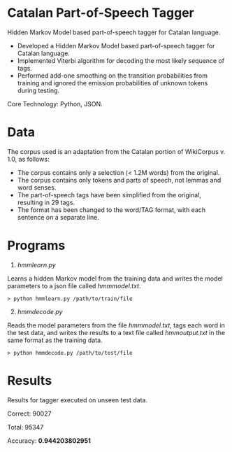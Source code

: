 # Catalan Part-of-Speech Tagger
Hidden Markov Model based part-of-speech tagger for Catalan language.

- Developed a Hidden Markov Model based part-of-speech tagger for Catalan language.
- Implemented Viterbi algorithm for decoding the most likely sequence of tags.
- Performed add-one smoothing on the transition probabilities from training and ignored the emission probabilities of unknown tokens during testing.

Core Technology: Python, JSON.

# Data
The corpus used is an adaptation from the Catalan portion of WikiCorpus v. 1.0, as follows:
- The corpus contains only a selection (< 1.2M words) from the original.
- The corpus contains only tokens and parts of speech, not lemmas and word senses.
- The part-of-speech tags have been simplified from the original, resulting in 29 tags.
- The format has been changed to the word/TAG format, with each sentence on a separate line.

# Programs

1. *hmmlearn.py*

Learns a hidden Markov model from the training data and writes the model parameters to a json file called *hmmmodel.txt*.

```
> python hmmlearn.py /path/to/train/file
```

2. *hmmdecode.py*

Reads the model parameters from the file *hmmmodel.txt*, tags each word in the test data, and writes the results to a text file called *hmmoutput.txt* in the same format as the training data.

```
> python hmmdecode.py /path/to/test/file
```

# Results
Results for tagger executed on unseen test data.

Correct: 90027

Total: 95347

Accuracy: **0.944203802951**
